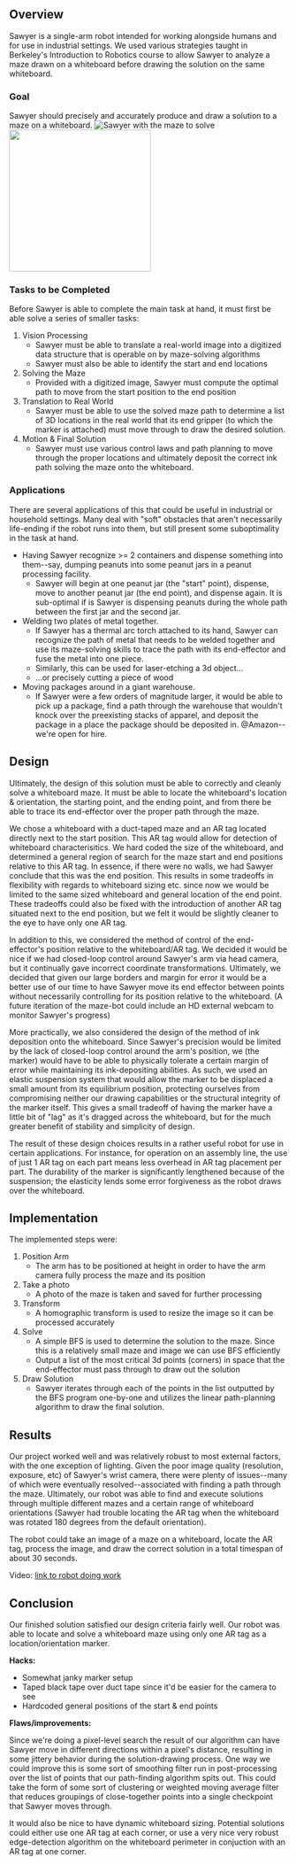 ## Overview
Sawyer is a single-arm robot intended for working alongside humans and for use in industrial settings. We used various strategies taught in Berkeley's Introduction to Robotics course to allow Sawyer to analyze a maze drawn on a whiteboard before drawing the solution on the same whiteboard. 

### Goal
Sawyer should precisely and accurately produce and draw a solution to a maze on a whiteboard. 
![Sawyer with the maze to solve](https://i.imgur.com/USE4Rc1.png)
<img src="https://i.imgur.com/nV67Aos.jpg" width=256>

### Tasks to be Completed
Before Sawyer is able to complete the main task at hand, it must first be able solve a series of smaller tasks: 
1. Vision Processing
   - Sawyer must be able to translate a real-world image into a digitized data structure that is operable on by maze-solving algorithms
   - Sawyer must also be able to identify the start and end locations
2. Solving the Maze
   - Provided with a digitized image, Sawyer must compute the optimal path to move from the start position to the end position
3. Translation to Real World
   - Sawyer must be able to use the solved maze path to determine a list of 3D locations in the real world that its end gripper (to which the marker is attached) must move through to draw the desired solution. 
4. Motion & Final Solution
   - Sawyer must use various control laws and path planning to move through the proper locations and ultimately deposit the correct ink path solving the maze onto the whiteboard. 

### Applications
There are several applications of this that could be useful in industrial or household settings. Many deal with "soft" obstacles that aren't necessarily life-ending if the robot runs into them, but still present some suboptimality in the task at hand. 
- Having Sawyer recognize >= 2 containers and dispense something into them--say, dumping peanuts into some peanut jars in a peanut processing facility. 
  - Sawyer will begin at one peanut jar (the "start" point), dispense, move to another peanut jar (the end point), and dispense again. It is sub-optimal if is Sawyer is dispensing peanuts during the whole path between the first jar and the second jar. 
- Welding two plates of metal together. 
  - If Sawyer has a thermal arc torch attached to its hand, Sawyer can recognize the path of metal that needs to be welded together and use its maze-solving skills to trace the path with its end-effector and fuse the metal into one piece. 
  - Similarly, this can be used for laser-etching a 3d object...
  - ...or precisely cutting a piece of wood
- Moving packages around in a giant warehouse.
  - If Sawyer were a few orders of magnitude larger, it would be able to pick up a package, find a path through the warehouse that wouldn't knock over the preexisting stacks of apparel, and deposit the package in a place the package should be deposited in. @Amazon--we're open for hire. 

## Design
Ultimately, the design of this solution must be able to correctly and cleanly solve a whiteboard maze. It must be able to locate the whiteboard's location & orientation, the starting point, and the ending point, and from there be able to trace its end-effector over the proper path through the maze. 

We chose a whiteboard with a duct-taped maze and an AR tag located directly next to the start position. This AR tag would allow for detection of whiteboard characterisitics. 
We hard coded the size of the whiteboard, and determined a general region of search for the maze start and end positions relative to this AR tag. 
In essence, if there were no walls, we had Sawyer conclude that this was the end position. This results in some tradeoffs in flexibility with regards to whiteboard sizing etc. since now we would be limited to the same sized whiteboard and general location of the end point. 
These tradeoffs could also be fixed with the introduction of another AR tag situated next to the end position, but we felt it would be slightly cleaner to the eye to have only one AR tag. 

In addition to this, we considered the method of control of the end-effector's position relative to the whiteboard/AR tag. We decided it would be nice if we had closed-loop control around Sawyer's arm via head camera, but it continually gave incorrect coordinate transformations. 
Ultimately, we decided that given our large borders and margin for error it would be a better use of our time to have Sawyer move its end effector between points without necessarily controlling for its position relative to the whiteboard. (A future iteration of the maze-bot could include an HD external webcam to monitor Sawyer's progress)

More practically, we also considered the design of the method of ink deposition onto the whiteboard. 
Since Sawyer's precision would be limited by the lack of closed-loop control around the arm's position, we (the marker) would have to be able to physically tolerate a certain margin of error while maintaining its ink-depositing abilities. 
As such, we used an elastic suspension system that would allow the marker to be displaced a small amount from its equilibrium position, protecting ourselves from compromising neither our drawing capabilities or the structural integrity of the marker itself. 
This gives a small tradeoff of having the marker have a little bit of "lag" as it's dragged across the whiteboard, but for the much greater benefit of stability and simplicity of design.

The result of these design choices results in a rather useful robot for use in certain applications. For instance, for operation on an assembly line, the use of just 1 AR tag on each part means less overhead in AR tag placement per part. 
The durability of the marker is significantly lengthened because of the suspension; the elasticity lends some error forgiveness as the robot draws over the whiteboard. 


## Implementation
The implemented steps were:
1. Position Arm
   - The arm has to be positioned at height in order to have the arm camera fully process the maze and its position
2. Take a photo
   - A photo of the maze is taken and saved for further processing
3. Transform
   - A homographic transform is used to resize the image so it can be processed accurately
4. Solve
   - A simple BFS is used to determine the solution to the maze. Since this is a relatively small maze and image we can use BFS efficiently
   - Output a list of the most critical 3d points (corners) in space that the end-effector must pass through to draw out the solution
5. Draw Solution
   - Sawyer iterates through each of the points in the list outputted by the BFS program one-by-one and utilizes the linear path-planning algorithm to draw the final solution. 


## Results
Our project worked well and was relatively robust to most external factors, with the one exception of lighting. Given the poor image quality (resolution, exposure, etc) of Sawyer's wrist camera, there were plenty of issues--many of which were eventually resolved--associated with finding a path through the maze. Ultimately, our robot was able to find and execute solutions through multiple different mazes and a certain range of whiteboard orientations (Sawyer had trouble locating the AR tag when the whiteboard was rotated 180 degrees from the default orientation). 

The robot could take an image of a maze on a whiteboard, locate the AR tag, process the image, and draw the correct solution in a total timespan of about 30 seconds. 

Video: [link to robot doing work](https://www.youtube.com/watch?v=SH7D741mQQQ&feature=youtu.be)

## Conclusion
Our finished solution satisfied our design criteria fairly well. Our robot was able to locate and solve a whiteboard maze using only one AR tag as a location/orientation marker. 

**Hacks:**
- Somewhat janky marker setup 
- Taped black tape over duct tape since it'd be easier for the camera to see
- Hardcoded general positions of the start & end points

**Flaws/improvements:**

Since we're doing a pixel-level search the result of our algorithm can have Sawyer move in different directions within a pixel's distance, resulting in some jittery behavior during the solution-drawing process. One way we could improve this is some sort of smoothing filter run in post-processing over the list of points that our path-finding algorithm spits out. This could take the form of some sort of clustering or weighted moving average filter that reduces groupings of close-together points into a single checkpoint that Sawyer moves through. 

It would also be nice to have dynamic whiteboard sizing. Potential solutions could either use one AR tag at each corner, or use a very nice very robust edge-detection algorithm on the whiteboard perimeter in conjuction with an AR tag at one corner. 
